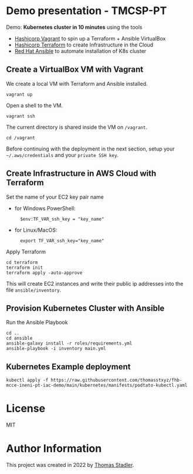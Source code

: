 # Demo presentation - TMCSP-PT

Demo: **Kubernetes cluster in 10 minutes** using the tools

- [Hashicorp Vagrant](https://www.vagrantup.com/) to spin up a Terraform + Ansible VirtualBox
- [Hashicorp Terraform](https://www.terraform.io/) to create Infrastructure in the Cloud
- [Red Hat Ansible](https://www.ansible.com/) to automate installation of K8s cluster

## Create a VirtualBox VM with Vagrant

We create a local VM with Terraform and Ansible installed.

    vagrant up

Open a shell to the VM.

    vagrant ssh

The current directory is shared inside the VM on `/vagrant`.

    cd /vagrant

Before continuing with the deployment in the next section, 
setup your `~/.aws/credentials`
and your `private SSH key`.

## Create Infrastructure in AWS Cloud with Terraform

Set the name of your EC2 key pair name

- for Windows PowerShell:

        $env:TF_VAR_ssh_key = "key_name"

- for Linux/MacOS:

        export TF_VAR_ssh_key="key_name"

Apply Terraform

```
cd terraform
terraform init
terraform apply -auto-approve
```

This will create EC2 instances and write their public ip addresses into the file `ansible/inventory`.

## Provision Kubernetes Cluster with Ansible

Run the Ansible Playbook

```
cd ..
cd ansible
ansible-galaxy install -r roles/requirements.yml
ansible-playbook -i inventory main.yml
```

## Kubernetes Example deployment

    kubectl apply -f https://raw.githubusercontent.com/thomasstxyz/fhb-mcce-ineni-pt-iac-demo/main/kubernetes/manifests/podtato-kubectl.yaml

# License

MIT

# Author Information

This project was created in 2022 by [Thomas Stadler](https://github.com/thomasstxyz).
